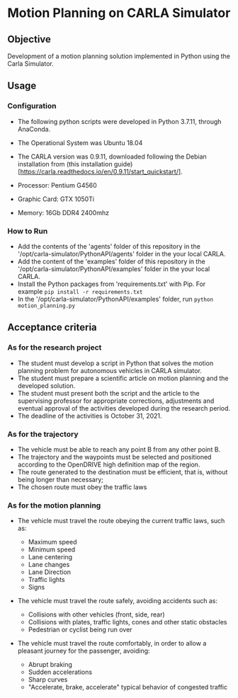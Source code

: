 # Motion Planning on CARLA Simulator

## Objective

Development of a motion planning solution implemented in Python using the Carla Simulator.

## Usage

### Configuration
* The following python scripts were developed in Python 3.7.11, through AnaConda.
* The Operational System was Ubuntu 18.04
* The CARLA version was 0.9.11, downloaded following the Debian installation from (this installation guide)[https://carla.readthedocs.io/en/0.9.11/start_quickstart/].

* Processor: Pentium G4560
* Graphic Card: GTX 1050Ti
* Memory: 16Gb DDR4 2400mhz

### How to Run
* Add the contents of the 'agents' folder of this repository in the '/opt/carla-simulator/PythonAPI/agents' folder in the your local CARLA.
* Add the content of the 'examples' folder of this repository in the '/opt/carla-simulator/PythonAPI/examples' folder in the your local CARLA.
* Install the Python packages from 'requirements.txt' with Pip. For example ``` pip install -r requirements.txt ```
* In the '/opt/carla-simulator/PythonAPI/examples' folder, run ``` python motion_planning.py ```

## Acceptance criteria

### As for the research project
- The student must develop a script in Python that solves the motion planning problem for autonomous vehicles in CARLA simulator.
- The student must prepare a scientific article on motion planning and the developed solution.
- The student must present both the script and the article to the supervising professor for appropriate corrections, adjustments and eventual approval of the activities developed during the research period.
- The deadline of the activities is October 31, 2021.

### As for the trajectory
- The vehicle must be able to reach any point B from any other point B.
- The trajectory and the waypoints must be selected and positioned according to the OpenDRIVE high definition map of the region.
- The route generated to the destination must be efficient, that is, without being longer than necessary;
- The chosen route must obey the traffic laws

### As for the motion planning
- The vehicle must travel the route obeying the current traffic laws, such as:
    - Maximum speed
    - Minimum speed
    - Lane centering
    - Lane changes
    - Lane Direction
    - Traffic lights
    - Signs

- The vehicle must travel the route safely, avoiding accidents such as:
    - Collisions with other vehicles (front, side, rear)
    - Collisions with plates, traffic lights, cones and other static obstacles
    - Pedestrian or cyclist being run over

- The vehicle must travel the route comfortably, in order to allow a pleasant journey for the passenger, avoiding:
    - Abrupt braking
    - Sudden accelerations
    - Sharp curves
    - "Accelerate, brake, accelerate" typical behavior of congested traffic
